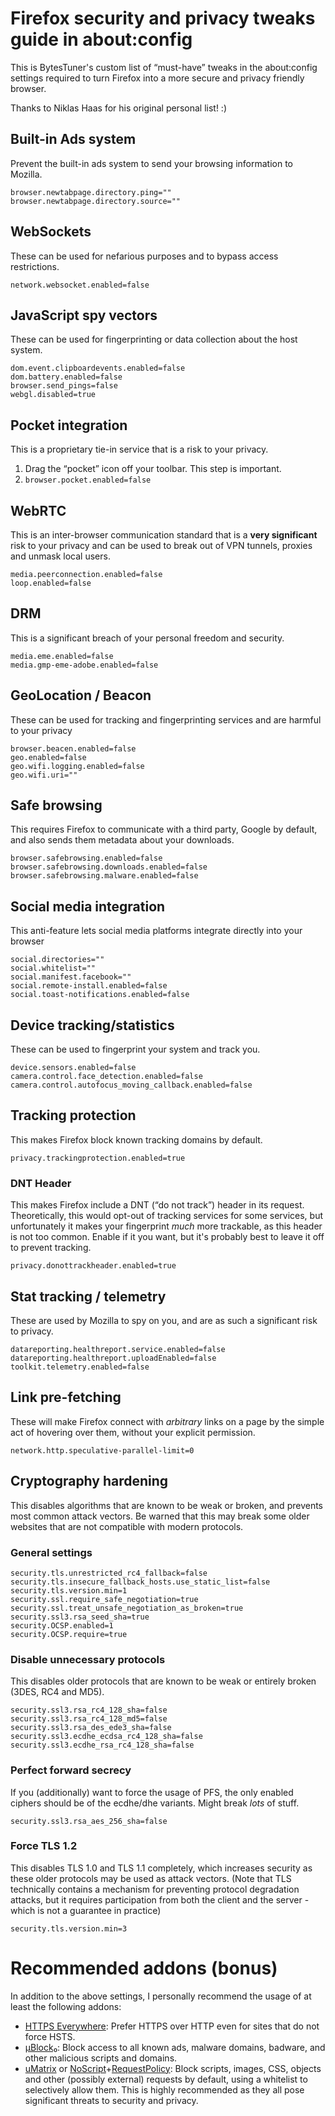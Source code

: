 # Firefox security and privacy tweaks guide in about:config

This is BytesTuner's custom list of “must-have” tweaks in the about:config settings required to turn Firefox into a more secure and privacy friendly browser.

Thanks to Niklas Haas for his original personal list! :)

## Built-in Ads system

Prevent the built-in ads system to send your browsing information to Mozilla.

```
browser.newtabpage.directory.ping=""
browser.newtabpage.directory.source=""
```

## WebSockets

These can be used for nefarious purposes and to bypass access restrictions.

```
network.websocket.enabled=false
```

## JavaScript spy vectors

These can be used for fingerprinting or data collection about the host system.

```
dom.event.clipboardevents.enabled=false
dom.battery.enabled=false
browser.send_pings=false
webgl.disabled=true
```

## Pocket integration

This is a proprietary tie-in service that is a risk to your privacy.

1. Drag the “pocket” icon off your toolbar. This step is important.
2. ```browser.pocket.enabled=false```

## WebRTC

This is an inter-browser communication standard that is a **very significant** risk to your privacy and can be used to break out of VPN tunnels, proxies and unmask local users.

```
media.peerconnection.enabled=false
loop.enabled=false
```

## DRM

This is a significant breach of your personal freedom and security.

```
media.eme.enabled=false
media.gmp-eme-adobe.enabled=false
```

## GeoLocation / Beacon

These can be used for tracking and fingerprinting services and are harmful to your privacy

```
browser.beacen.enabled=false
geo.enabled=false
geo.wifi.logging.enabled=false
geo.wifi.uri=""
```

## Safe browsing

This requires Firefox to communicate with a third party, Google by default, and also sends them metadata about your downloads.

```
browser.safebrowsing.enabled=false
browser.safebrowsing.downloads.enabled=false
browser.safebrowsing.malware.enabled=false
```

## Social media integration

This anti-feature lets social media platforms integrate directly into your browser

```
social.directories=""
social.whitelist=""
social.manifest.facebook=""
social.remote-install.enabled=false
social.toast-notifications.enabled=false
```

## Device tracking/statistics

These can be used to fingerprint your system and track you.

```
device.sensors.enabled=false
camera.control.face_detection.enabled=false
camera.control.autofocus_moving_callback.enabled=false
```

## Tracking protection

This makes Firefox block known tracking domains by default.

```
privacy.trackingprotection.enabled=true
```

### DNT Header

This makes Firefox include a DNT (“do not track”) header in its request. Theoretically, this would opt-out of tracking services for some services, but unfortunately it makes your fingerprint *much* more trackable, as this header is not too common. Enable if it you want, but it's probably best to leave it off to prevent tracking.

```
privacy.donottrackheader.enabled=true
```

## Stat tracking / telemetry

These are used by Mozilla to spy on you, and are as such a significant risk to privacy.

```
datareporting.healthreport.service.enabled=false
datareporting.healthreport.uploadEnabled=false
toolkit.telemetry.enabled=false
```

## Link pre-fetching

These will make Firefox connect with *arbitrary* links on a page by the simple act of hovering over them, without your explicit permission.

```
network.http.speculative-parallel-limit=0
```

## Cryptography hardening

This disables algorithms that are known to be weak or broken, and prevents most common attack vectors. Be warned that this may break some older websites that are not compatible with modern protocols.

### General settings

```
security.tls.unrestricted_rc4_fallback=false
security.tls.insecure_fallback_hosts.use_static_list=false
security.tls.version.min=1
security.ssl.require_safe_negotiation=true
security.ssl.treat_unsafe_negotiation_as_broken=true
security.ssl3.rsa_seed_sha=true
security.OCSP.enabled=1
security.OCSP.require=true
```

### Disable unnecessary protocols

This disables older protocols that are known to be weak or entirely broken (3DES, RC4 and MD5).

```
security.ssl3.rsa_rc4_128_sha=false
security.ssl3.rsa_rc4_128_md5=false
security.ssl3.rsa_des_ede3_sha=false
security.ssl3.ecdhe_ecdsa_rc4_128_sha=false
security.ssl3.ecdhe_rsa_rc4_128_sha=false
```

### Perfect forward secrecy

If you (additionally) want to force the usage of PFS, the only enabled ciphers should be of the ecdhe/dhe variants. Might break *lots* of stuff.

```
security.ssl3.rsa_aes_256_sha=false
```

### Force TLS 1.2

This disables TLS 1.0 and TLS 1.1 completely, which increases security as these older protocols may be used as attack vectors. (Note that TLS technically contains a mechanism for preventing protocol degradation attacks, but it requires participation from both the client and the server - which is not a guarantee in practice)

```
security.tls.version.min=3
```

# Recommended addons (bonus)

In addition to the above settings, I personally recommend the usage of at least the following addons:

- [HTTPS Everywhere](https://www.eff.org/https-everywhere): Prefer HTTPS over HTTP even for sites that do not force HSTS.
- [μBlock₀](https://github.com/gorhill/uBlock): Block access to all known ads, malware domains, badware, and other malicious scripts and domains.
- [uMatrix](https://github.com/gorhill/uMatrix) or [NoScript](https://noscript.net/)+[RequestPolicy](https://requestpolicycontinued.github.io/): Block scripts, images, CSS, objects and other (possibly external) requests by default, using a whitelist to selectively allow them. This is highly recommended as they all pose significant threats to security and privacy.
